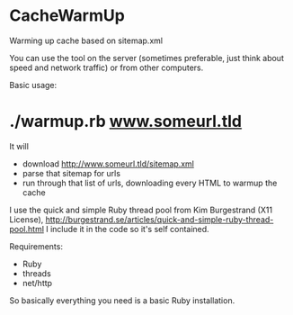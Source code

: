 CacheWarmUp
===========

Warming up cache based on sitemap.xml

You can use the tool on the server (sometimes preferable, just 
think about speed and network traffic) or from other computers.

Basic usage:
# ./warmup.rb www.someurl.tld

It will
* download http://www.someurl.tld/sitemap.xml 
* parse that sitemap for urls
* run through that list of urls, downloading every HTML to warmup the cache

I use the quick and simple Ruby thread pool from Kim Burgestrand (X11 License), 
http://burgestrand.se/articles/quick-and-simple-ruby-thread-pool.html
I include it in the code so it's self contained.

Requirements:
- Ruby
- threads
- net/http

So basically everything you need is a basic Ruby installation.
